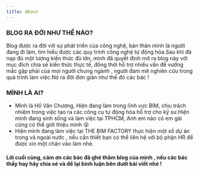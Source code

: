 ```yaml
---
title: About
---
```


### BLOG RA ĐỜI NHƯ THẾ NÀO?

Blog được ra đời với sự phát triển của công nghệ, bản thân mình là người đang đi làm, tìm hiểu được các quy trình công nghệ tự động hóa.Sau khi đã nạp đủ một lượng kiến thức đủ lớn, mình đã quyết định mở ra blog này với mục đích chia sẻ kiến thức thực tế, đồng thời hỗ trợ nhiều vấn đề vướng mắc gặp phải của mọi người chung ngành , người đam mê nghiên cứu trong quá trình làm việc.Nó ra đời đơn giản như thế đó các bác !

### MÌNH LÀ AI?

* Mình là Hồ Văn Chương, Hiện đang làm trong lĩnh vực BIM, chịu trách nhiệm trong việc tạo ra các công cụ tự động hóa hỗ trợ cho kỹ sư.Hiện mình đang sinh sống và làm việc tại TPHCM, Anh em nào có em gái cũng có thể giới thiệu mình 😝
* Hiện mình đang làm việc tại THE BIM FACTORY thực hiện một số dự án trong và ngoài nước , nếu cần thiết bạn có thể liên hệ với bộ phận HR để được xin một chân vào làm nhé.

#### Lời cuối cùng, cám ơn các bác đã ghé thăm blog của mình , nếu các bác thấy hay hãy chia sẻ và để lại bình luận bên dưới bài viết nhé !
